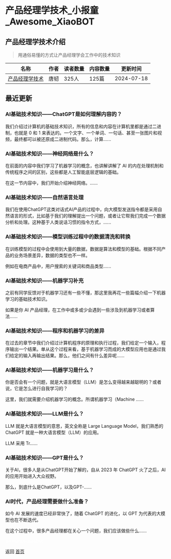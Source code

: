 # 产品经理学技术_小报童_Awesome_XiaoBOT

## 产品经理学技术介绍
> 用通俗易懂的方式让产品经理学会工作中的技术知识  
  


|名称|作者|读者数量|内容数量|更新时间|
|---|---|---|---|---|
|[产品经理学技术](https://xiaobot.net/p/Pmtech?refer=9c3f1c95-a052-465a-9902-f6d75080262a)|唐韧|325人|125篇|2024-07-18|

## 最近更新
### AI基础技术知识——ChatGPT是如何理解内容的？

我们介绍过计算机的基础技术知识，所有的信息和内容在计算机里都是通过二进制，也就是 0 和 1
来表达的。一个文字、一个单词、一句话、甚至一张图片和视频，最终都可以被还原成二进制代码。那么，计算......

### AI基础技术知识——神经网络是什么？

在前面的内容中我们学习了机器学习的概念，也讲解讲解了 AI 的内在处理机制和传统程序之间的区别，这些都是人工智能底层逻辑的基础。

在这一节内容中，我们开始介绍神经网络。......

### AI基础技术知识——自然语言处理

我们在使用ChatGPT这类对话式AI产品的过程中，向大模型发送指令都是采用自然语言的形式，比如基于我们的理解提出一个问题，或者让它帮我们完成一个数据分析和处理。这种基于人类说话习惯的指令方式，......

### AI基础技术知识——模型训练过程中的数据清洗和转换

在训练模型的过程中会使用到大量的数据，数据是算法和模型的基础。根据不同产品的业务场景差异，数据的类型也不一样。



例如在电商产品中，用户搜索的关键词和商品类型......

### AI基础技术知识——机器学习补充

之前有同学反馈对于机器学习还有一些不懂，那这里我再花一些篇幅介绍一下机器学习的基础技术知识。

如果是你 AI 产品经理，在工作中或多或少会遇到一些涉及到机器学习或者算法......

### AI基础技术知识——程序和机器学习的差异

在过去的章节中我们介绍过计算机程序的原理和执行过程，我们给定一个输入，程序输出一个结果。单从这个过程来看，基于机器学习而成的大模型应用也是通过我们给定的输入再输出结果。那么，他们之间有什么差异呢......

### AI基础技术知识——机器学习是什么？

你是否会有一个问题，就是大语言模型（LLM）是怎么变得越来越聪明的？或者说，它是怎么进行自我学习的？

这里，我们就需要介绍机器学习的概念。所谓机器学习（Machine ......

### AI基础技术知识——LLM是什么？

LLM 就是大语言模型的意思，英文全称是 Large Language Model，我们熟悉的 ChatGPT 就是一种大语言模型（LLM）的应用。

LLM 采用 Tr......

### AI基础技术知识——GPT是什么？

关于AI，很多人是从ChatGPT开始了解的，自从 2023 年 ChatGPT 火了之后，AI 的应用开始进入大众视野。

那么，到底什么是ChatGPT，以及GPT-......

### AI时代，产品经理需要做什么准备？

如今 AI 发展的速度已经非常快了，随着 ChatGPT 的进化，以 GPT 为代表的大模型也在不断迭代。

在这个过程中，很多产品经理都在关心一个问题，我们应该做些什么......


<a href="https://github.com/Reno9527/awesome-xiaobot" style="color: white; text-decoration: none;">awesome-xiaobot</a>

返回 [首页](../README.md)
